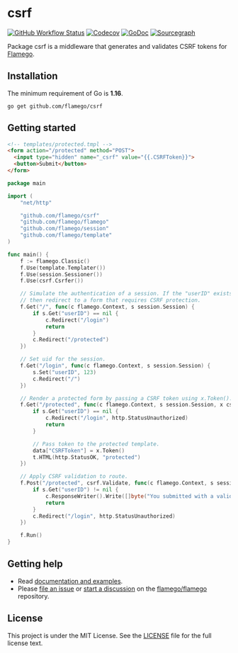 # csrf

[![GitHub Workflow Status](https://img.shields.io/github/workflow/status/flamego/csrf/Go?logo=github&style=for-the-badge)](https://github.com/flamego/csrf/actions?query=workflow%3AGo)
[![Codecov](https://img.shields.io/codecov/c/gh/flamego/csrf?logo=codecov&style=for-the-badge)](https://app.codecov.io/gh/flamego/csrf)
[![GoDoc](https://img.shields.io/badge/GoDoc-Reference-blue?style=for-the-badge&logo=go)](https://pkg.go.dev/github.com/flamego/csrf?tab=doc)
[![Sourcegraph](https://img.shields.io/badge/view%20on-Sourcegraph-brightgreen.svg?style=for-the-badge&logo=sourcegraph)](https://sourcegraph.com/github.com/flamego/csrf)

Package csrf is a middleware that generates and validates CSRF tokens for [Flamego](https://github.com/flamego/flamego).

## Installation

The minimum requirement of Go is **1.16**.

	go get github.com/flamego/csrf


## Getting started

```html
<!-- templates/protected.tmpl -->
<form action="/protected" method="POST">
  <input type="hidden" name="_csrf" value="{{.CSRFToken}}">
  <button>Submit</button>
</form>
```

```go
package main

import (
	"net/http"

	"github.com/flamego/csrf"
	"github.com/flamego/flamego"
	"github.com/flamego/session"
	"github.com/flamego/template"
)

func main() {
	f := flamego.Classic()
	f.Use(template.Templater())
	f.Use(session.Sessioner())
	f.Use(csrf.Csrfer())

	// Simulate the authentication of a session. If the "userID" exists,
	// then redirect to a form that requires CSRF protection.
	f.Get("/", func(c flamego.Context, s session.Session) {
		if s.Get("userID") == nil {
			c.Redirect("/login")
			return
		}
		c.Redirect("/protected")
	})

	// Set uid for the session.
	f.Get("/login", func(c flamego.Context, s session.Session) {
		s.Set("userID", 123)
		c.Redirect("/")
	})

	// Render a protected form by passing a CSRF token using x.Token().
	f.Get("/protected", func(c flamego.Context, s session.Session, x csrf.CSRF, t template.Template, data template.Data) {
		if s.Get("userID") == nil {
			c.Redirect("/login", http.StatusUnauthorized)
			return
		}

		// Pass token to the protected template.
		data["CSRFToken"] = x.Token()
		t.HTML(http.StatusOK, "protected")
	})

	// Apply CSRF validation to route.
	f.Post("/protected", csrf.Validate, func(c flamego.Context, s session.Session, t template.Template) {
		if s.Get("userID") != nil {
			c.ResponseWriter().Write([]byte("You submitted with a valid CSRF token"))
			return
		}
		c.Redirect("/login", http.StatusUnauthorized)
	})

	f.Run()
}
```

## Getting help

- Read [documentation and examples](https://flamego.dev/middleware/csrf.html).
- Please [file an issue](https://github.com/flamego/flamego/issues) or [start a discussion](https://github.com/flamego/flamego/discussions) on the [flamego/flamego](https://github.com/flamego/flamego) repository.

## License

This project is under the MIT License. See the [LICENSE](LICENSE) file for the full license text.
